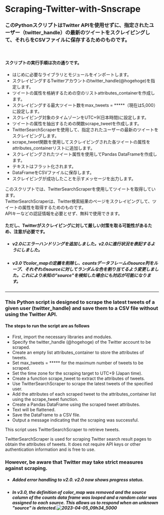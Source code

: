 # Scraping-Twitter-with-Snscrape
### このPythonスクリプトはTwitter APIを使用せずに、指定されたユーザー（twitter_handle）の最新のツイートをスクレイピングして、それらをCSVファイルに保存するためのものです。
<br>

#### スクリプトの実行手順は次の通りです。

- はじめに必要なライブラリとモジュールをインポートします。
- スクレイピングするTwitterアカウントのtwitter_handle(@hogehoge)を指定します。
- ツイートの属性を格納するための空のリストattributes_containerを作成します。
- スクレイピングする最大ツイート数をmax_tweets = *****（現在は5,000）に設定します。
- スクレイピング対象のタイムゾーンをUTC+9(日本時間)に設定します。
- ツイートの属性を抽出するための関数scrape_tweetを作成します。
- TwitterSearchScraperを使用して、指定されたユーザーの最新のツイートをスクレイピングします。
- scrape_tweet関数を使用してスクレイピングされた各ツイートの属性をattributes_containerリストに追加します。
- スクレイピングされたツイート属性を使用してPandas DataFrameを作成します。
- テキストはフラット化されます。
- DataFrameをCSVファイルに保存します。
- スクレイピングが成功したことを示すメッセージを出力します。

このスクリプトでは、TwitterSearchScraperを使用してツイートを取得しています。<br>TwitterSearchScraperは、Twitter検索結果のページをスクレイピングして、ツイートの属性を取得するためのものです。<br>APIキーなどの認証情報を必要とせず、無料で使用できます。<br>

#### ただし、Twitterがスクレイピングに対して厳しい対策を取る可能性があるため、注意が必要です。
- ##### v2.0にエラーハンドリングを追加しました。v2.0に進行状況を表記するようにしました。
- ##### v3.0でcolor_mapの定義を削除し、countsデータフレームのsource列をループ、それぞれのsourceに対してランダムな色を割り当てるよう変更しました。これにより未知の"source"を検知した場合にも対応が可能になります。
*************************************************************************************************************************************************************************

### This Python script is designed to scrape the latest tweets of a given user (twitter_handle) and save them to a CSV file without using the Twitter API.<br>

#### The steps to run the script are as follows

- First, import the necessary libraries and modules.
- Specify the twitter_handle (@hogehoge) of the Twitter account to be scraped.
- Create an empty list attributes_container to store the attributes of tweets.
- Set max_tweets = ***** for the maximum number of tweets to be scraped.
- Set the time zone for the scraping target to UTC+9 (Japan time).
- Create a function scrape_tweet to extract the attributes of tweets.
- Use TwitterSearchScraper to scrape the latest tweets of the specified user.
- Add the attributes of each scraped tweet to the attributes_container list using the scrape_tweet function.
- Create a Pandas DataFrame using the scraped tweet attributes.
- Text will be flattened.
- Save the DataFrame to a CSV file.
- Output a message indicating that the scraping was successful.

This script uses TwitterSearchScraper to retrieve tweets.

TwitterSearchScraper is used for scraping Twitter search result pages to obtain the attributes of tweets.
It does not require API keys or other authentication information and is free to use.

### However, be aware that Twitter may take strict measures against scraping.
- ##### Added error handling to v2.0. v2.0 now shows progress status.
- ##### In v3.0, the definition of color_map was removed and the source column of the counts data frame was looped and a random color was assigned to each source. This allows us to respond when an unknown "source" is detected.![2023-04-05_09h34_5000](https://user-images.githubusercontent.com/71259928/231039348-c34d085c-a813-4b8d-877b-14e9a45f7dc7.png)


